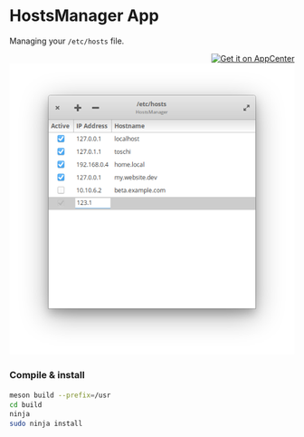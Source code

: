 # HostsManager App

Managing your `/etc/hosts` file.

<p align="right">
  <a href="https://appcenter.elementary.io/com.github.bbuhler.hostsmanager" style="float:right">
    <img alt="Get it on AppCenter" src="https://appcenter.elementary.io/badge.svg">
  </a>
</p>

<p align="center">
  <img alt="Screenshot" src="./data/screenshots/main.png">
</p>

### Compile & install
```sh
meson build --prefix=/usr
cd build
ninja
sudo ninja install
```